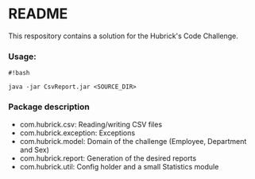 # README #

This respository contains a solution for the Hubrick's Code Challenge.

### Usage: ###

```
#!bash

java -jar CsvReport.jar <SOURCE_DIR>
```

### Package description ###

* com.hubrick.csv: Reading/writing CSV files
* com.hubrick.exception: Exceptions
* com.hubrick.model: Domain of the challenge (Employee, Department and Sex)
* com.hubrick.report: Generation of the desired reports
* com.hubrick.util: Config holder and a small Statistics module